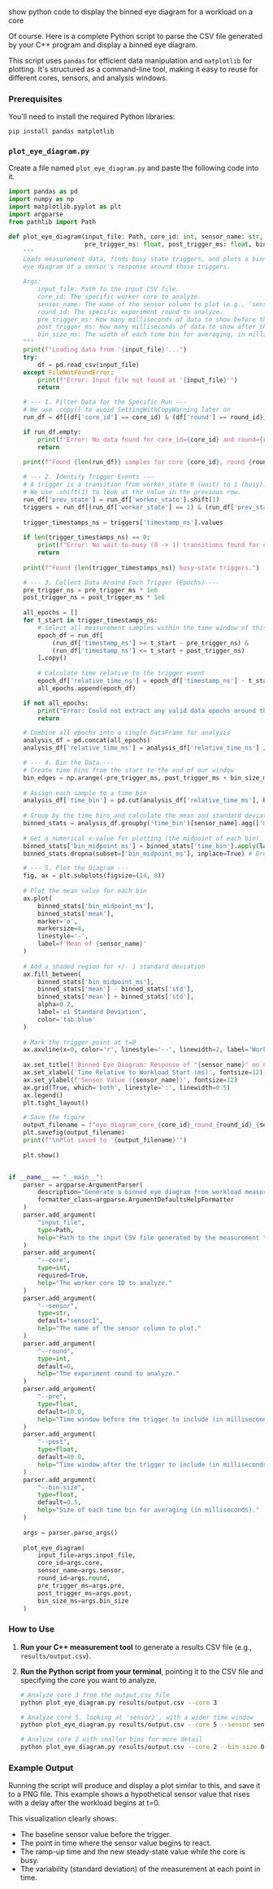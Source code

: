 show python code to display the binned eye diagram for a workload on a core


Of course. Here is a complete Python script to parse the CSV file generated by your C++ program and display a binned eye diagram.

This script uses `pandas` for efficient data manipulation and `matplotlib` for plotting. It's structured as a command-line tool, making it easy to reuse for different cores, sensors, and analysis windows.

### Prerequisites

You'll need to install the required Python libraries:

```bash
pip install pandas matplotlib
```

### `plot_eye_diagram.py`

Create a file named `plot_eye_diagram.py` and paste the following code into it.

```python
import pandas as pd
import numpy as np
import matplotlib.pyplot as plt
import argparse
from pathlib import Path

def plot_eye_diagram(input_file: Path, core_id: int, sensor_name: str, round_id: int,
                     pre_trigger_ms: float, post_trigger_ms: float, bin_size_ms: float):
    """
    Loads measurement data, finds busy-state triggers, and plots a binned
    eye diagram of a sensor's response around those triggers.

    Args:
        input_file: Path to the input CSV file.
        core_id: The specific worker core to analyze.
        sensor_name: The name of the sensor column to plot (e.g., 'sensor1').
        round_id: The specific experiment round to analyze.
        pre_trigger_ms: How many milliseconds of data to show before the trigger.
        post_trigger_ms: How many milliseconds of data to show after the trigger.
        bin_size_ms: The width of each time bin for averaging, in milliseconds.
    """
    print(f"Loading data from '{input_file}'...")
    try:
        df = pd.read_csv(input_file)
    except FileNotFoundError:
        print(f"Error: Input file not found at '{input_file}'")
        return

    # --- 1. Filter Data for the Specific Run ---
    # We use .copy() to avoid SettingWithCopyWarning later on
    run_df = df[(df['core_id'] == core_id) & (df['round'] == round_id)].copy()

    if run_df.empty:
        print(f"Error: No data found for core_id={core_id} and round={round_id}. Please check your inputs.")
        return
        
    print(f"Found {len(run_df)} samples for core {core_id}, round {round_id}.")

    # --- 2. Identify Trigger Events ---
    # A trigger is a transition from worker_state 0 (wait) to 1 (busy).
    # We use .shift(1) to look at the value in the previous row.
    run_df['prev_state'] = run_df['worker_state'].shift(1)
    triggers = run_df[(run_df['worker_state'] == 1) & (run_df['prev_state'] == 0)]
    
    trigger_timestamps_ns = triggers['timestamp_ns'].values
    
    if len(trigger_timestamps_ns) == 0:
        print(f"Error: No wait-to-busy (0 -> 1) transitions found for core {core_id}. Cannot create diagram.")
        return
        
    print(f"Found {len(trigger_timestamps_ns)} busy-state triggers.")

    # --- 3. Collect Data Around Each Trigger (Epochs) ---
    pre_trigger_ns = pre_trigger_ms * 1e6
    post_trigger_ns = post_trigger_ms * 1e6
    
    all_epochs = []
    for t_start in trigger_timestamps_ns:
        # Select all measurement samples within the time window of this trigger
        epoch_df = run_df[
            (run_df['timestamp_ns'] >= t_start - pre_trigger_ns) &
            (run_df['timestamp_ns'] <= t_start + post_trigger_ns)
        ].copy()
        
        # Calculate time relative to the trigger event
        epoch_df['relative_time_ns'] = epoch_df['timestamp_ns'] - t_start
        all_epochs.append(epoch_df)

    if not all_epochs:
        print("Error: Could not extract any valid data epochs around the triggers.")
        return

    # Combine all epochs into a single DataFrame for analysis
    analysis_df = pd.concat(all_epochs)
    analysis_df['relative_time_ms'] = analysis_df['relative_time_ns'] / 1e6

    # --- 4. Bin the Data ---
    # Create time bins from the start to the end of our window
    bin_edges = np.arange(-pre_trigger_ms, post_trigger_ms + bin_size_ms, bin_size_ms)
    
    # Assign each sample to a time bin
    analysis_df['time_bin'] = pd.cut(analysis_df['relative_time_ms'], bins=bin_edges, right=False)
    
    # Group by the time bins and calculate the mean and standard deviation for the sensor
    binned_stats = analysis_df.groupby('time_bin')[sensor_name].agg(['mean', 'std']).reset_index()
    
    # Get a numerical x-value for plotting (the midpoint of each bin)
    binned_stats['bin_midpoint_ms'] = binned_stats['time_bin'].apply(lambda b: b.mid).astype(float)
    binned_stats.dropna(subset=['bin_midpoint_ms'], inplace=True) # Drop any empty bins

    # --- 5. Plot the Diagram ---
    fig, ax = plt.subplots(figsize=(14, 8))
    
    # Plot the mean value for each bin
    ax.plot(
        binned_stats['bin_midpoint_ms'],
        binned_stats['mean'],
        marker='o',
        markersize=4,
        linestyle='-',
        label=f'Mean of {sensor_name}'
    )
    
    # Add a shaded region for +/- 1 standard deviation
    ax.fill_between(
        binned_stats['bin_midpoint_ms'],
        binned_stats['mean'] - binned_stats['std'],
        binned_stats['mean'] + binned_stats['std'],
        alpha=0.2,
        label='±1 Standard Deviation',
        color='tab:blue'
    )
    
    # Mark the trigger point at t=0
    ax.axvline(x=0, color='r', linestyle='--', linewidth=2, label='Workload Start (t=0)')
    
    ax.set_title(f'Binned Eye Diagram: Response of "{sensor_name}" on Core {core_id}', fontsize=16)
    ax.set_xlabel('Time Relative to Workload Start (ms)', fontsize=12)
    ax.set_ylabel(f'Sensor Value ({sensor_name})', fontsize=12)
    ax.grid(True, which='both', linestyle=':', linewidth=0.5)
    ax.legend()
    plt.tight_layout()

    # Save the figure
    output_filename = f"eye_diagram_core_{core_id}_round_{round_id}_{sensor_name}.png"
    plt.savefig(output_filename)
    print(f"\nPlot saved to '{output_filename}'")
    
    plt.show()


if __name__ == "__main__":
    parser = argparse.ArgumentParser(
        description="Generate a binned eye diagram from workload measurement data.",
        formatter_class=argparse.ArgumentDefaultsHelpFormatter
    )
    parser.add_argument(
        "input_file",
        type=Path,
        help="Path to the input CSV file generated by the measurement tool."
    )
    parser.add_argument(
        "--core",
        type=int,
        required=True,
        help="The worker core ID to analyze."
    )
    parser.add_argument(
        "--sensor",
        type=str,
        default="sensor1",
        help="The name of the sensor column to plot."
    )
    parser.add_argument(
        "--round",
        type=int,
        default=0,
        help="The experiment round to analyze."
    )
    parser.add_argument(
        "--pre",
        type=float,
        default=10.0,
        help="Time window before the trigger to include (in milliseconds)."
    )
    parser.add_argument(
        "--post",
        type=float,
        default=40.0,
        help="Time window after the trigger to include (in milliseconds)."
    )
    parser.add_argument(
        "--bin-size",
        type=float,
        default=0.5,
        help="Size of each time bin for averaging (in milliseconds)."
    )
    
    args = parser.parse_args()
    
    plot_eye_diagram(
        input_file=args.input_file,
        core_id=args.core,
        sensor_name=args.sensor,
        round_id=args.round,
        pre_trigger_ms=args.pre,
        post_trigger_ms=args.post,
        bin_size_ms=args.bin_size
    )
```

### How to Use

1.  **Run your C++ measurement tool** to generate a results CSV file (e.g., `results/output.csv`).
2.  **Run the Python script from your terminal**, pointing it to the CSV file and specifying the core you want to analyze.

    ```bash
    # Analyze core 3 from the output.csv file
    python plot_eye_diagram.py results/output.csv --core 3

    # Analyze core 5, looking at 'sensor2', with a wider time window
    python plot_eye_diagram.py results/output.csv --core 5 --sensor sensor2 --pre 20 --post 60

    # Analyze core 2 with smaller bins for more detail
    python plot_eye_diagram.py results/output.csv --core 2 --bin-size 0.2
    ```

### Example Output

Running the script will produce and display a plot similar to this, and save it to a PNG file. This example shows a hypothetical sensor value that rises with a delay after the workload begins at t=0.



This visualization clearly shows:
*   The baseline sensor value before the trigger.
*   The point in time where the sensor value begins to react.
*   The ramp-up time and the new steady-state value while the core is busy.
*   The variability (standard deviation) of the measurement at each point in time.